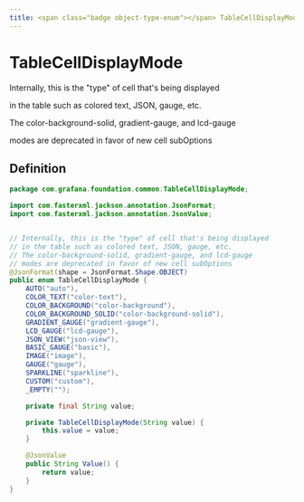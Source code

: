 ```yaml
---
title: <span class="badge object-type-enum"></span> TableCellDisplayMode
---
```

# <span class="badge object-type-enum"></span> TableCellDisplayMode

Internally, this is the "type" of cell that's being displayed

in the table such as colored text, JSON, gauge, etc.

The color-background-solid, gradient-gauge, and lcd-gauge

modes are deprecated in favor of new cell subOptions

## Definition

```java
package com.grafana.foundation.common.TableCellDisplayMode;

import com.fasterxml.jackson.annotation.JsonFormat;
import com.fasterxml.jackson.annotation.JsonValue;


// Internally, this is the "type" of cell that's being displayed
// in the table such as colored text, JSON, gauge, etc.
// The color-background-solid, gradient-gauge, and lcd-gauge
// modes are deprecated in favor of new cell subOptions
@JsonFormat(shape = JsonFormat.Shape.OBJECT)
public enum TableCellDisplayMode {
    AUTO("auto"),
    COLOR_TEXT("color-text"),
    COLOR_BACKGROUND("color-background"),
    COLOR_BACKGROUND_SOLID("color-background-solid"),
    GRADIENT_GAUGE("gradient-gauge"),
    LCD_GAUGE("lcd-gauge"),
    JSON_VIEW("json-view"),
    BASIC_GAUGE("basic"),
    IMAGE("image"),
    GAUGE("gauge"),
    SPARKLINE("sparkline"),
    CUSTOM("custom"),
    _EMPTY("");

    private final String value;

    private TableCellDisplayMode(String value) {
        this.value = value;
    }

    @JsonValue
    public String Value() {
        return value;
    }
}

```

